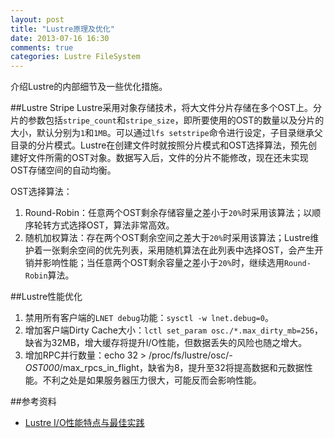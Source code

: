 ```yaml
---
layout: post
title: "Lustre原理及优化"
date: 2013-07-16 16:30
comments: true
categories: Lustre FileSystem
---
```

介绍Lustre的内部细节及一些优化措施。

<!--more-->

##Lustre Stripe
Lustre采用对象存储技术，将大文件分片存储在多个OST上。分片的参数包括`stripe_count`和`stripe_size`，即所要使用的OST的数量以及分片的大小，默认分别为`1`和`1MB`。可以通过`lfs setstripe`命令进行设定，子目录继承父目录的分片模式。Lustre在创建文件时就按照分片模式和OST选择算法，预先创建好文件所需的OST对象。数据写入后，文件的分片不能修改，现在还未实现OST存储空间的自动均衡。

OST选择算法：

1. Round-Robin：任意两个OST剩余存储容量之差小于`20%`时采用该算法；以顺序轮转方式选择OST，算法非常高效。
2. 随机加权算法：存在两个OST剩余空间之差大于`20%`时采用该算法；Lustre维护着一张剩余空间的优先列表，采用随机算法在此列表中选择OST，会产生开销并影响性能；当任意两个OST剩余容量之差小于`20%`时，继续选用`Round-Robin`算法。

##Lustre性能优化

1. 禁用所有客户端的`LNET debug`功能：`sysctl -w lnet.debug=0`。
2. 增加客户端Dirty Cache大小：`lctl set_param osc./*.max_dirty_mb=256`，缺省为32MB，增大缓存将提升I/O性能，但数据丢失的风险也随之增大。
3. 增加RPC并行数量：echo 32 > /proc/fs/lustre/osc/*-OST000*/max_rpcs_in_flight，缺省为8，提升至32将提高数据和元数据性能。不利之处是如果服务器压力很大，可能反而会影响性能。

##参考资料
- [Lustre I/O性能特点与最佳实践](http://blog.csdn.net/liuben/article/details/6455736)

